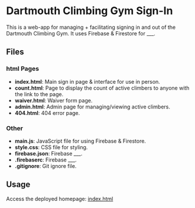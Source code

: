 # Dartmouth Climbing Gym Sign-In

This is a web-app for managing + facilitating signing in and out of the Dartmouth 
Climbing Gym. It uses Firebase & Firestore for ___.

## Files

### html Pages

- **index.html**:   Main sign in page & interface for use in person. 
- **count.html**:   Page to display the count of active climbers to anyone with
                    the link to the page.
- **waiver.html**:  Waiver form page. 
- **admin.html**:   Admin page for managing/viewing active climbers. 
- **404.html**:     404 error page.

### Other

- **main.js**:          JavaScript file for using Firebase & Firestore.
- **style.css**:        CSS file for styling.
- **firebase.json**:    Firebase ___.
- **.firebaserc**:      Firebase ___.
- **.gitignore**:       Git ignore file.

## Usage

Access the deployed homepage: [index.html](https://dartmouth-climbing-gym.web.app/index.html)
